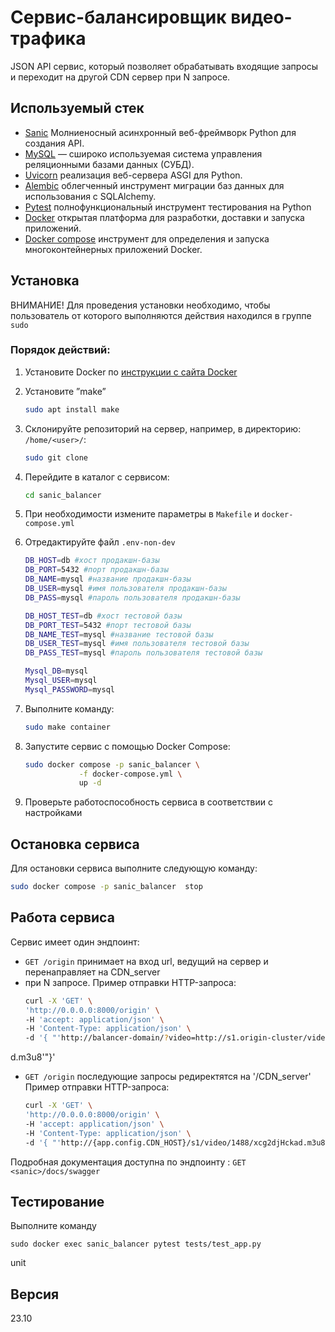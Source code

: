 # Сервис-балансировщик видео-трафика

JSON API сервис, который позволяет обрабатывать входящие запросы и переходит на другой CDN сервер при N запросе. 

## Используемый стек

- [Sanic](https://sanic.dev/en/) Молниеносный асинхронный веб-фреймворк Python для создания API.
- [MySQL](https://www.mysqltutorial.org/) — сшироко используемая система управления реляционными базами данных (СУБД).
- [Uvicorn](https://www.uvicorn.org/) реализация веб-сервера ASGI для Python.
- [Alembic](https://alembic.sqlalchemy.org/en/latest/) облегченный инструмент миграции баз данных для использования с SQLAlchemy.
- [Pytest](https://docs.pytest.org/en/7.4.x/contents.html) полнофункциональный инструмент тестирования на Python
- [Docker](https://docs.docker.com/get-started/overview/) открытая платформа для разработки, доставки и запуска приложений.
- [Docker compose](https://docs.docker.com/compose/) инструмент для определения и запуска многоконтейнерных приложений Docker. 


## Установка 
ВНИМАНИЕ! Для проведения установки необходимо, чтобы пользователь от которого выполняются действия находился в группе `sudo`
### Порядок действий:
1. Установите Docker по [инструкции с сайта Docker](https://docs.docker.com/engine/install/ubuntu/)
2. Установите ”make”
    ```bash
    sudo apt install make
    ```
2. Склонируйте репозиторий на сервер, например, в директорию: `/home/<user>/`:

    ```bash
    sudo git clone 
    ```
3. Перейдите в каталог с сервисом:

    ```bash
    cd sanic_balancer
    ```
4. При необходимости измените параметры в `Makefile` и `docker-compose.yml`
5. Отредактируйте файл `.env-non-dev`
   ```bash
   DB_HOST=db #хост продакшн-базы 
   DB_PORT=5432 #порт продакшн-базы 
   DB_NAME=mysql #название продакшн-базы 
   DB_USER=mysql #имя пользователя продакшн-базы 
   DB_PASS=mysql #пароль пользователя продакшн-базы 
   
   DB_HOST_TEST=db #хост тестовой базы 
   DB_PORT_TEST=5432 #порт тестовой базы 
   DB_NAME_TEST=mysql #название тестовой базы
   DB_USER_TEST=mysql #имя пользователя тестовой базы
   DB_PASS_TEST=mysql #пароль пользователя тестовой базы
   
   Mysql_DB=mysql 
   Mysql_USER=mysql 
   Mysql_PASSWORD=mysql 
    ```
6. Выполните команду:

    ```bash
    sudo make container
    ```

7. Запустите сервис с помощью Docker Compose:

    ```bash
    sudo docker compose -p sanic_balancer \
                -f docker-compose.yml \
                up -d
    ```
8. Проверьте работоспособность сервиса в соответствии с настройками

## Остановка сервиса

Для остановки сервиса выполните следующую команду:

   ```bash
   sudo docker compose -p sanic_balancer  stop
   ```

## Работа сервиса
Сервис имеет один эндпоинт:

- `GET /origin` принимает на вход url, ведущий на сервер и перенаправляет на CDN_server
- при N запросе.
  Пример отправки HTTP-запроса:
  ```bash
  curl -X 'GET' \
  'http://0.0.0.0:8000/origin' \
  -H 'accept: application/json' \
  -H 'Content-Type: application/json' \
  -d '{ "'http://balancer-domain/?video=http://s1.origin-cluster/video/1488/xcg2djHcka
d.m3u8'"}'

- `GET /origin` последующие запросы редиректятся на '/CDN_server'
  Пример отправки HTTP-запроса:
  ```bash
  curl -X 'GET' \
  'http://0.0.0.0:8000/origin' \
  -H 'accept: application/json' \
  -H 'Content-Type: application/json' \
  -d '{ "'http://{app.config.CDN_HOST}/s1/video/1488/xcg2djHckad.m3u8'"}'

  ```


Подробная документация доступна по эндпоинту : `GET <sanic>/docs/swagger` 

## Тестирование
Выполните команду 
```python3
sudo docker exec sanic_balancer pytest tests/test_app.py
```

unit
## Версия

23.10